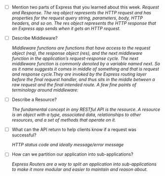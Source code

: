 - [ ] Mention two parts of Express that you learned about this week.
      _Request and Response. The req object represents the HTTP request and has properties for the request query string, parameters, body, HTTP headers, and so on. The res object represents the HTTP response that an Express app sends when it gets an HTTP request._

- [ ] Describe Middleware?

  _Middleware functions are functions that have access to the request object (req), the response object (res), and the next middleware function in the application’s request-response cycle. The next middleware function is commonly denoted by a variable named next. So as it name suggests it comes in middle of something and that is request and response cycle.They are invoked by the Express routing layer before the final request handler, and thus sits in the middle between a raw request and the final intended route. A few fine points of terminology around middleware:_

* [ ] Describe a Resource?

  _The fundamental concept in any RESTful API is the resource. A resource is an object with a type, associated data, relationships to other resources, and a set of methods that operate on it._

- [ ] What can the API return to help clients know if a request was successful?

  _HTTP status code and ideally message/error message_

- [ ] How can we partition our application into sub-applications?

  _Express Routers are a way to split an application into sub-applications to make it more modular and easier to maintain and reason about._
